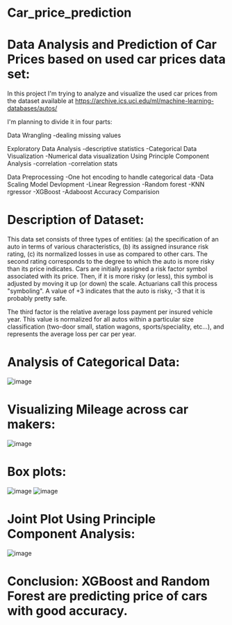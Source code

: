 # Car_price_prediction
# Data Analysis and Prediction of Car Prices based on used car prices data set:
In this project I'm trying to analyze and visualize the used car prices from the dataset available at https://archive.ics.uci.edu/ml/machine-learning-databases/autos/

I'm planning to divide it in four parts:

Data Wrangling 
  -dealing missing values 
  
Exploratory Data Analysis 
  -descriptive statistics 
  -Categorical Data Visualization
  -Numerical data visualization Using Principle Component Analysis 
  -correlation 
  -correlation stats
  
Data Preprocessing
  -One hot encoding to handle categorical data
  -Data Scaling
Model Devlopment
  -Linear Regression
  -Random forest
  -KNN rgressor
  -XGBoost
  -Adaboost
Accuracy Comparision

# Description of Dataset:
  This data set consists of three types of entities: (a) the
  specification of an auto in terms of various characteristics, (b)
  its assigned insurance risk rating, (c) its normalized losses in use
  as compared to other cars.  The second rating corresponds to the
  degree to which the auto is more risky than its price indicates.
  Cars are initially assigned a risk factor symbol associated with its
  price.   Then, if it is more risky (or less), this symbol is
  adjusted by moving it up (or down) the scale.  Actuarians call this
  process "symboling".  A value of +3 indicates that the auto is
  risky, -3 that it is probably pretty safe.

  The third factor is the relative average loss payment per insured
  vehicle year.  This value is normalized for all autos within a
  particular size classification (two-door small, station wagons,
  sports/speciality, etc...), and represents the average loss per car
  per year.
  
 # Analysis of Categorical Data:
 ![image](https://user-images.githubusercontent.com/50083180/66768424-2f8eb280-eed0-11e9-912c-d97ab7a0ab91.png)  
 # Visualizing Mileage across car makers:
 ![image](https://user-images.githubusercontent.com/50083180/66768719-e12de380-eed0-11e9-9f02-6fcc92869f78.png)
 # Box plots:
 ![image](https://user-images.githubusercontent.com/50083180/66768822-1b978080-eed1-11e9-8c6b-b4199c0d529b.png)
 ![image](https://user-images.githubusercontent.com/50083180/66768836-26521580-eed1-11e9-8909-4135971877c4.png)
# Joint Plot Using Principle Component Analysis:
  ![image](https://user-images.githubusercontent.com/50083180/66768986-919be780-eed1-11e9-9330-49046575f9e8.png)

# Conclusion: XGBoost and Random Forest are predicting price of cars with good accuracy.
  
  
  
  
  
